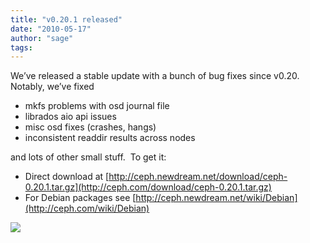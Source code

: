 ```yaml
---
title: "v0.20.1 released"
date: "2010-05-17"
author: "sage"
tags: 
---
```


We’ve released a stable update with a bunch of bug fixes since v0.20.  Notably, we’ve fixed

- mkfs problems with osd journal file
- librados aio api issues
- misc osd fixes (crashes, hangs)
- inconsistent readdir results across nodes

and lots of other small stuff.  To get it:

- Direct download at [http://ceph.newdream.net/download/ceph-0.20.1.tar.gz](http://ceph.com/download/ceph-0.20.1.tar.gz)
- For Debian packages see [http://ceph.newdream.net/wiki/Debian](http://ceph.com/wiki/Debian)

![](http://track.hubspot.com/__ptq.gif?a=268973&k=14&bu=http://ceph.com&r=http://ceph.com/releases/v0-20-1-released/&bvt=rss&p=wordpress)
